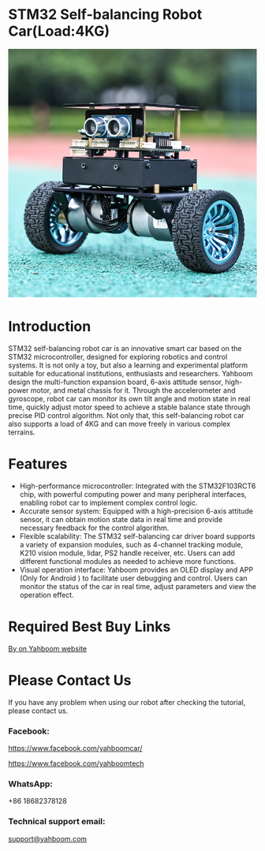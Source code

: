 # STM32 Self-balancing Robot Car(Load:4KG)
![](https://github.com/YahboomTechnology/Self-balancing-robot-car/blob/main/STM32-Self-balancing-robot-car.jpg)
# Introduction
STM32 self-balancing robot car is an innovative smart car based on the STM32 microcontroller, designed for exploring robotics and control systems. It is not only a toy, but also a learning and experimental platform suitable for educational institutions, enthusiasts and researchers. Yahboom design the multi-function expansion board, 6-axis attitude sensor, high-power motor, and metal chassis for it. Through the accelerometer and gyroscope, robot car can monitor its own tilt angle and motion state in real time, quickly adjust motor speed to achieve a stable balance state through precise PID control algorithm. Not only that, this self-balancing robot car also supports a load of 4KG and can move freely in various complex terrains. 
# Features
* High-performance microcontroller:  Integrated with the STM32F103RCT6 chip, with powerful computing power and many peripheral interfaces, enabling robot car to implement complex control logic.
* Accurate sensor system:  Equipped with a high-precision 6-axis attitude sensor, it can obtain motion state data in real time and provide necessary feedback for the control algorithm.
* Flexible scalability:  The STM32 self-balancing car driver board supports a variety of expansion modules, such as 4-channel tracking module, K210 vision module, lidar, PS2 handle receiver, etc. Users can add different functional modules as needed to achieve more functions.
* Visual operation interface:  Yahboom provides an OLED display and APP (Only for Android ) to facilitate user debugging and control. Users can monitor the status of the car in real time, adjust parameters and view the operation effect.

# Required Best Buy Links
[By on Yahboom website](https://category.yahboom.net/products/sbr-stm32)

# Please Contact Us
If you have any problem when using our robot after checking the tutorial, please contact us.

### Facebook: 
https://www.facebook.com/yahboomcar/ 
  
https://www.facebook.com/yahboomtech
### WhatsApp:
+86 18682378128

### Technical support email: 
support@yahboom.com

